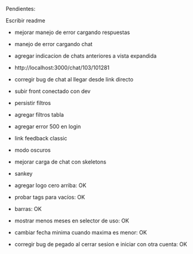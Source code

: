 Pendientes:

Escribir readme

- mejorar manejo de error cargando respuestas
- manejo de error cargando chat
- agregar indicacion de chats anteriores a vista expandida
- http://localhost:3000/chat/103/101281

- corregir bug de chat al llegar desde link directo
- subir front conectado con dev
- persistir filtros
- agregar filtros tabla
- agregar error 500 en login
- link feedback classic
- modo oscuros
- mejorar carga de chat con skeletons
- sankey

- agregar logo cero arriba: OK
- probar tags para vacíos: OK
- barras: OK
- mostrar menos meses en selector de uso: OK
- cambiar fecha minima cuando maxima es menor: OK
- corregir bug de pegado al cerrar sesion e iniciar con otra cuenta: OK